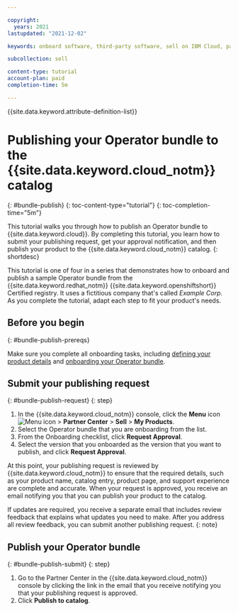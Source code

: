 ```yaml
---

copyright:
  years: 2021
lastupdated: "2021-12-02"

keywords: onboard software, third-party software, sell on IBM Cloud, partner center, publish, review, operator, Red Hat OpenShift cluster, sample Operator bundle, tutorial, sample, bundle

subcollection: sell

content-type: tutorial
account-plan: paid
completion-time: 5m 

---
```


{{site.data.keyword.attribute-definition-list}}

# Publishing your Operator bundle to the {{site.data.keyword.cloud_notm}} catalog
{: #bundle-publish}
{: toc-content-type="tutorial"} 
{: toc-completion-time="5m"} 

This tutorial walks you through how to publish an Operator bundle to {{site.data.keyword.cloud}}. By completing this tutorial, you learn how to submit your publishing request, get your approval notification, and then publish your product to the {{site.data.keyword.cloud_notm}} catalog.
{: shortdesc}

This tutorial is one of four in a series that demonstrates how to onboard and publish a sample Operator bundle from the {{site.data.keyword.redhat_notm}} {{site.data.keyword.openshiftshort}} Certified registry. It uses a fictitious company that's called *Example Corp*. As you complete the tutorial, adapt each step to fit your product's needs.

## Before you begin
{: #bundle-publish-prereqs}

Make sure you complete all onboarding tasks, including [defining your product details](/docs/sell?topic=sell-bundle-define) and [onboarding your Operator bundle](/docs/sell?topic=sell-bundle-onboard). 

## Submit your publishing request
{: #bundle-publish-request}
{: step}

1. In the {{site.data.keyword.cloud_notm}} console, click the **Menu** icon ![Menu icon](../icons/icon_hamburger.svg "Menu") > **Partner Center** > **Sell** > **My Products**.
1. Select the Operator bundle that you are onboarding from the list. 
1. From the Onboarding checklist, click **Request Approval**. 
1. Select the version that you onboarded as the version that you want to publish, and click **Request Approval**.

At this point, your publishing request is reviewed by {{site.data.keyword.cloud_notm}} to ensure that the required details, such as your product name, catalog entry, product page, and support experience are complete and accurate. When your request is approved, you receive an email notifying you that you can publish your product to the catalog. 

If updates are required, you receive a separate email that includes review feedback that explains what updates you need to make. After you address all review feedback, you can submit another publishing request.
{: note} 

## Publish your Operator bundle 
{: #bundle-publish-submit}
{: step}

1. Go to the Partner Center in the {{site.data.keyword.cloud_notm}} console by clicking the link in the email that you receive notifying you that your publishing request is approved. 
1. Click **Publish to catalog**.







